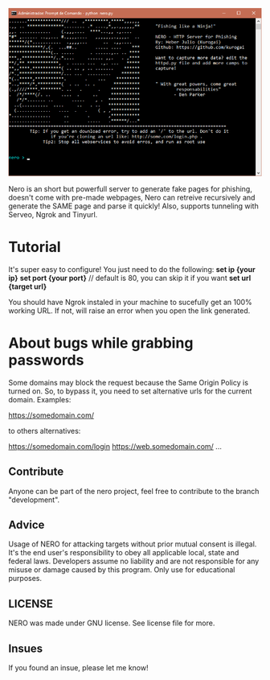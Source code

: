 

<p align="center"> 
    <img src="/images/main.png">
</p>

Nero is an short but powerfull server to generate fake pages for phishing, doesn't come with pre-made webpages, Nero can retreive recursively and generate the SAME page and parse it quickly! Also, supports tunneling with Serveo, Ngrok and Tinyurl.

# Tutorial

It's super easy to configure! You just need to do the following:
<strong>set ip {your ip}</strong>
<strong>set port {your port}</strong> // default is 80, you can skip it if you want
<strong>set url {target url}</strong> 

You should have Ngrok instaled in your machine to sucefully get an 100% working URL. If not, will raise an error when you open the link generated.

# About bugs while grabbing passwords

Some domains may block the request because the Same Origin Policy is turned on. So, to bypass it, you need to set alternative urls for the current domain.
Examples:

https://somedomain.com/ 

to others alternatives: 

https://somedomain.com/login
https://web.somedomain.com/
...

## Contribute

Anyone can be part of the nero project, feel free to contribute to the branch "development".

## Advice

Usage of NERO for attacking targets without prior mutual consent is illegal. It's the end user's responsibility to obey all applicable local, state and federal laws. Developers assume no liability and are not responsible for any misuse or damage caused by this program. Only use for educational purposes.

## LICENSE

NERO was made under GNU license. See license file for more.

## Insues

If you found an insue, please let me know!
